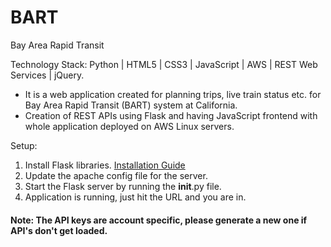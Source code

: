 # BART
Bay Area Rapid Transit

Technology Stack: Python | HTML5 | CSS3 | JavaScript | AWS | REST Web Services | jQuery.

* It is a web application created for planning trips, live train status etc. for Bay Area Rapid Transit (BART) system at California.
* Creation of REST APIs using Flask and having JavaScript frontend with whole application deployed on AWS Linux servers.

Setup:
1) Install Flask libraries. [Installation Guide](https://devops.ionos.com/tutorials/deploy-a-flask-application-on-ubuntu-1404/)
2) Update the apache config file for the server.
2) Start the Flask server by running the __init__.py file.
3) Application is running, just hit the URL and you are in.

#### Note: The API keys are account specific, please generate a new one if API's don't get loaded.
